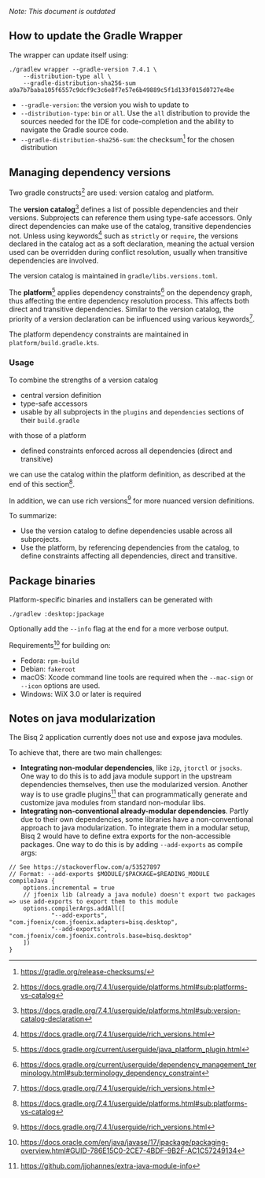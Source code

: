 _Note: This document is outdated_

## How to update the Gradle Wrapper

The wrapper can update itself using:

```
./gradlew wrapper --gradle-version 7.4.1 \
    --distribution-type all \
    --gradle-distribution-sha256-sum a9a7b7baba105f6557c9dcf9c3c6e8f7e57e6b49889c5f1d133f015d0727e4be
```

- `--gradle-version`: the version you wish to update to
- `--distribution-type`: `bin` or `all`. Use the `all` distribution to provide the sources needed for the IDE for
  code-completion and the ability to navigate the Gradle source code.
- `--gradle-distribution-sha256-sum`: the checksum[^1] for the chosen distribution

## Managing dependency versions

Two gradle constructs[^2] are used: version catalog and platform.

The **version catalog**[^3] defines a list of possible dependencies and their versions. Subprojects can reference them
using type-safe accessors. Only direct dependencies can make use of the catalog, transitive dependencies not. Unless
using keywords[^5] such as `strictly` or `require`, the versions declared in the catalog act as a soft declaration,
meaning the actual version used can be overridden during conflict resolution, usually when transitive dependencies are
involved.

The version catalog is maintained in `gradle/libs.versions.toml`.

The **platform**[^6] applies dependency constraints[^4] on the dependency graph, thus affecting the entire dependency
resolution process. This affects both direct and transitive dependencies. Similar to the version catalog, the priority
of a version declaration can be influenced using various keywords[^5].

The platform dependency constraints are maintained in `platform/build.gradle.kts`.

### Usage

To combine the strengths of a version catalog

- central version definition
- type-safe accessors
- usable by all subprojects in the `plugins` and `dependencies` sections of their `build.gradle`

with those of a platform

- defined constraints enforced across all dependencies (direct and transitive)

we can use the catalog within the platform definition, as described at the end of this section[^2].

In addition, we can use rich versions[^5] for more nuanced version definitions.

To summarize:
- Use the version catalog to define dependencies usable across all subprojects.
- Use the platform, by referencing dependencies from the catalog, to define constraints affecting all dependencies,
  direct and transitive.

## Package binaries

Platform-specific binaries and installers can be generated with

```
./gradlew :desktop:jpackage
```

Optionally add the `--info` flag at the end for a more verbose output.

Requirements[^7] for building on:
- Fedora: `rpm-build`
- Debian: `fakeroot`
- macOS: Xcode command line tools are required when the `--mac-sign` or `--icon` options are used.
- Windows: WiX 3.0 or later is required

## Notes on java modularization

The Bisq 2 application currently does not use and expose java modules.

To achieve that, there are two main challenges:
- **Integrating non-modular dependencies**, like `i2p`, `jtorctl` or `jsocks`. One way to do this is to add java module
  support in the upstream dependencies themselves, then use the modularized version. Another way is to use gradle
  plugins[^8] that can programmatically generate and customize java modules from standard non-modular libs.
- **Integrating non-conventional already-modular dependencies**. Partly due to their own dependencies,
  some libraries have a non-conventional approach to java modularization. To integrate them in a modular setup, Bisq 2
  would have to define extra exports for the non-accessible packages. One way to do this is by adding `--add-exports` as
  compile args:

```
// See https://stackoverflow.com/a/53527897
// Format: --add-exports $MODULE/$PACKAGE=$READING_MODULE
compileJava {
    options.incremental = true
    // jfoenix lib (already a java module) doesn't export two packages => use add-exports to export them to this module
    options.compilerArgs.addAll([
            "--add-exports", "com.jfoenix/com.jfoenix.adapters=bisq.desktop",
            "--add-exports", "com.jfoenix/com.jfoenix.controls.base=bisq.desktop"
    ])
}
```

[^1]: https://gradle.org/release-checksums/
[^2]: https://docs.gradle.org/7.4.1/userguide/platforms.html#sub:platforms-vs-catalog
[^3]: https://docs.gradle.org/7.4.1/userguide/platforms.html#sub:version-catalog-declaration
[^4]: https://docs.gradle.org/current/userguide/dependency_management_terminology.html#sub:terminology_dependency_constraint
[^5]: https://docs.gradle.org/7.4.1/userguide/rich_versions.html
[^6]: https://docs.gradle.org/current/userguide/java_platform_plugin.html
[^7]: https://docs.oracle.com/en/java/javase/17/jpackage/packaging-overview.html#GUID-786E15C0-2CE7-4BDF-9B2F-AC1C57249134
[^8]: https://github.com/jjohannes/extra-java-module-info